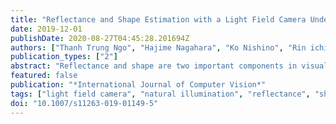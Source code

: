 ```yaml
---
title: "Reflectance and Shape Estimation with a Light Field Camera Under Natural Illumination"
date: 2019-12-01
publishDate: 2020-08-27T04:45:28.201694Z
authors: ["Thanh Trung Ngo", "Hajime Nagahara", "Ko Nishino", "Rin ichiro Taniguchi", "Yasushi Yagi"]
publication_types: ["2"]
abstract: "Reflectance and shape are two important components in visually perceiving the real world. Inferring the reflectance and shape of an object through cameras is a fundamental research topic in the field of computer vision. While three-dimensional shape recovery is pervasive with varieties of approaches and practical applications, reflectance recovery has only emerged recently. Reflectance recovery is a challenging task that is usually conducted in controlled environments, such as a laboratory environment with a special apparatus. However, it is desirable that the reflectance be recovered in the field with a handy camera so that reflectance can be jointly recovered with the shape. To that end, we present a solution that simultaneously recovers the reflectance and shape (i.e., dense depth and normal maps) of an object under natural illumination with commercially available handy cameras. We employ a light field camera to capture one light field image of the object, and a 360-degree camera to capture the illumination. The proposed method provides positive results in both simulation and real-world experiments."
featured: false
publication: "*International Journal of Computer Vision*"
tags: ["light field camera", "natural illumination", "reflectance", "shape from shading"]
doi: "10.1007/s11263-019-01149-5"
---
```


